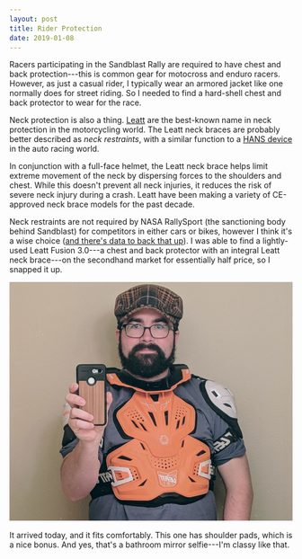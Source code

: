 ```yaml
---
layout: post
title: Rider Protection
date: 2019-01-08
---
```


Racers participating in the Sandblast Rally are required to have chest and back protection---this is common gear for motocross and enduro racers. However, as just a casual rider, I typically wear an armored jacket like one normally does for street riding. So I needed to find a hard-shell chest and back protector to wear for the race.

Neck protection is also a thing. [Leatt](https://www.leatt.com/shop/moto/neck-braces.html) are the best-known name in neck protection in the motorcycling world. The Leatt neck braces are probably better described as *neck restraints*, with a similar function to a [HANS device](https://en.wikipedia.org/wiki/HANS_device) in the auto racing world.

In conjunction with a full-face helmet, the Leatt neck brace helps limit extreme movement of the neck by dispersing forces to the shoulders and chest. While this doesn't prevent all neck injuries, it reduces the risk of severe neck injury during a crash. Leatt have been making a variety of CE-approved neck brace models for the past decade.

Neck restraints are not required by NASA RallySport (the sanctioning body behind Sandblast) for competitors in either cars or bikes, however I think it's a wise choice ([and there's data to back that up](https://www.revzilla.com/common-tread/ask-the-doc-do-neck-braces-reduce-injuries)). I was able to find a lightly-used Leatt Fusion 3.0---a chest and back protector with an integral Leatt neck brace---on the secondhand market for essentially half price, so I snapped it up.

![bathroom mirror Leatt selfie](/assets/img/leatt-selfie.jpg "bathroom mirror Leatt selfie")

It arrived today, and it fits comfortably. This one has shoulder pads, which is a nice bonus. And yes, that's a bathroom mirror selfie---I'm classy like that.